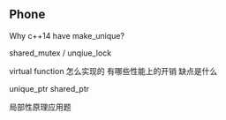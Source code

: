## Phone

Why c++14 have make_unique?

shared_mutex / unqiue_lock

virtual function 怎么实现的 有哪些性能上的开销 缺点是什么

unique_ptr shared_ptr

局部性原理应用题
